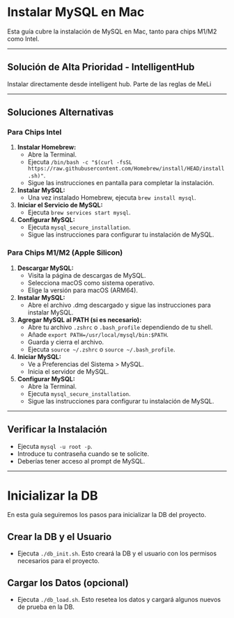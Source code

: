 # Instalar MySQL en Mac
Esta guía cubre la instalación de MySQL en Mac, tanto para chips M1/M2 como Intel.

---

## Solución de Alta Prioridad - IntelligentHub
Instalar directamente desde intelligent hub. Parte de las reglas de MeLi

---

## Soluciones Alternativas
### Para Chips Intel
1. **Instalar Homebrew:**
   - Abre la Terminal.
   - Ejecuta `/bin/bash -c "$(curl -fsSL https://raw.githubusercontent.com/Homebrew/install/HEAD/install.sh)"`.
   - Sigue las instrucciones en pantalla para completar la instalación.
2. **Instalar MySQL:**
   - Una vez instalado Homebrew, ejecuta `brew install mysql`.
3. **Iniciar el Servicio de MySQL:**
   - Ejecuta `brew services start mysql`.
4. **Configurar MySQL:**
   - Ejecuta `mysql_secure_installation`.
   - Sigue las instrucciones para configurar tu instalación de MySQL.

### Para Chips M1/M2 (Apple Silicon)
1. **Descargar MySQL:**
   - Visita la página de descargas de MySQL.
   - Selecciona macOS como sistema operativo.
   - Elige la versión para macOS (ARM64).
2. **Instalar MySQL:**
   - Abre el archivo .dmg descargado y sigue las instrucciones para instalar MySQL.
3. **Agregar MySQL al PATH (si es necesario):**
   - Abre tu archivo `.zshrc` o `.bash_profile` dependiendo de tu shell.
   - Añade `export PATH=/usr/local/mysql/bin:$PATH`.
   - Guarda y cierra el archivo.
   - Ejecuta `source ~/.zshrc` o `source ~/.bash_profile`.
4. **Iniciar MySQL:**
   - Ve a Preferencias del Sistema > MySQL.
   - Inicia el servidor de MySQL.
5. **Configurar MySQL:**
   - Abre la Terminal.
   - Ejecuta `mysql_secure_installation`.
   - Sigue las instrucciones para configurar tu instalación de MySQL.

---

## Verificar la Instalación
- Ejecuta `mysql -u root -p`.
- Introduce tu contraseña cuando se te solicite.
- Deberías tener acceso al prompt de MySQL.

---

# Inicializar la DB
En esta guía seguiremos los pasos para inicializar la DB del proyecto.

## Crear la DB y el Usuario
- Ejecuta `./db_init.sh`. Esto creará la DB y el usuario con los permisos necesarios para el proyecto.

## Cargar los Datos (opcional)
- Ejecuta `./db_load.sh`. Esto resetea los datos y cargará algunos nuevos de prueba en la DB.